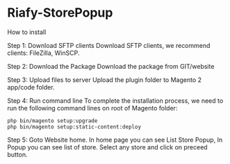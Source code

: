 # Riafy-StorePopup

How to install

Step 1: Download SFTP clients
Download SFTP clients, we recommend clients: FileZilla, WinSCP. 

Step 2: Download the Package
Download the package from GIT/website

Step 3: Upload files to server
Upload the plugin folder to Magento 2 app/code folder.

Step 4: Run command line
To complete the installation process, we need to run the following command lines on root of Magento folder:

```
php bin/magento setup:upgrade
php bin/magento setup:static-content:deploy
```

Step 5: Goto Website home.
In home page you can see List Store Popup, In Popup you can see list of store.
Select any store and click on preceed button.
